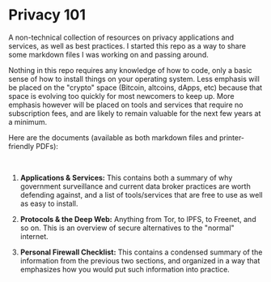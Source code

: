 # Privacy 101
A non-technical collection of resources on privacy applications and services, as well as best practices. I started this repo as a way to share some markdown files I was working on and passing around.

Nothing in this repo requires any knowledge of how to code, only a basic sense of how to install things on your operating system. Less emphasis will be placed on the "crypto" space (Bitcoin, altcoins, dApps, etc) because that space is evolving too quickly for most newcomers to keep up. More emphasis however will be placed on tools and services that require no subscription fees, and are likely to remain valuable for the next few years at a minimum.

Here are the documents (available as both markdown files and printer-friendly PDFs):

&nbsp;

1. **Applications & Services:** This contains both a summary of why government surveillance and current data broker practices are worth defending against, and a list of tools/services that are free to use as well as easy to install.

2. **Protocols & the Deep Web:** Anything from Tor, to IPFS, to Freenet, and so on. This is an overview of secure alternatives to the "normal" internet.

3. **Personal Firewall Checklist:** This contains a condensed summary of the information from the previous two sections, and organized in a way that emphasizes how you would put such information into practice.

